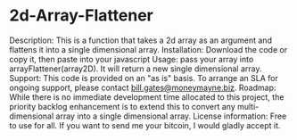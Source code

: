 # 2d-Array-Flattener
Description: This is a function that takes a 2d array as an argument and flattens it into a single dimensional array.
Installation: Download the code or copy it, then paste into your javascript
Usage: pass your array into arrayFlattener(array2D).  It will return a new single dimensional array.
Support:  This code is provided on an "as is" basis.  To arrange an SLA for ongoing support, please contact bill.gates@moneymayne.biz.
Roadmap:  While there is no immediate development time allocated to this project, the priority backlog enhancement is to extend this to convert any multi-dimensional array into a single dimensional array.
License information:  Free to use for all.  If you want to send me your bitcoin, I would gladly accept it.
